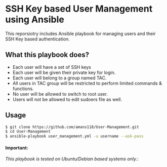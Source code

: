 # SSH Key based User Management using Ansible

This reporsiotry includes Ansible playbook for managing users and their SSH Key based authentication.

## What this playbook does?

* Each user will have a set of SSH keys
* Each user will be given their private key for login.
* Each user will belong to a group named TAC.
* All users in TAC group will be restricted to perform limited commands & functions.
* No user will be allowed to switch to root user.
* Users will not be allowed to edit sudoers file as well.


## Usage

```bash
$ git clone https://github.com/amans118/User-Management.git
$ cd User-Management
$ ansible-playbook user_management.yml -u username --ask-pass
```

#### Important:
*This playbook is tested on Ubuntu/Debian based systems only.*:
